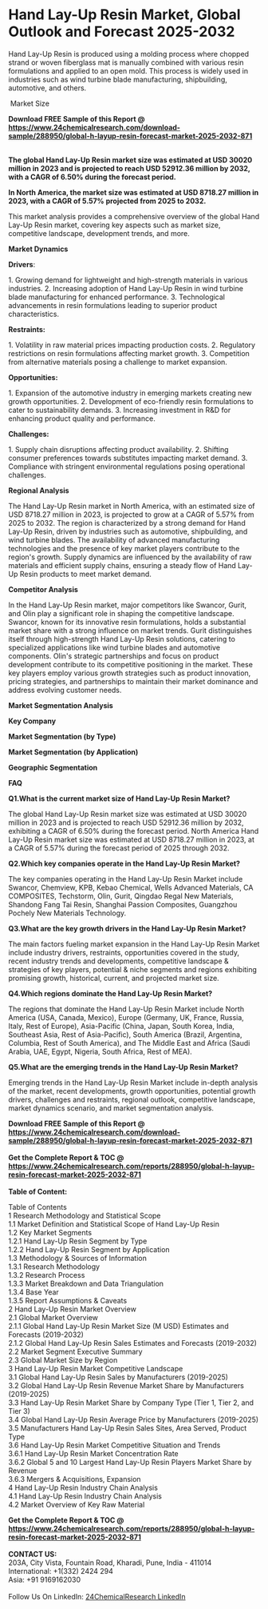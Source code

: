 <h1>Hand Lay-Up Resin Market, Global Outlook and Forecast 2025-2032</h1><p>Hand Lay-Up Resin is produced using a molding process where chopped strand or woven fiberglass mat is manually combined with various resin formulations and applied to an open mold. This process is widely used in industries such as wind turbine blade manufacturing, shipbuilding, automotive, and others.</p><p>
 Market Size</p><p>
</p><div><b>Download FREE Sample of this Report @ 
            <a href="https://www.24chemicalresearch.com/download-sample/288950/global-h-layup-resin-forecast-market-2025-2032-871">
            https://www.24chemicalresearch.com/download-sample/288950/global-h-layup-resin-forecast-market-2025-2032-871</a></b></div><br><p><strong>The global Hand Lay-Up Resin market size was estimated at USD 30020 million in 2023 and is projected to reach USD 52912.36 million by 2032, with a CAGR of 6.50% during the forecast period. </strong></p><p>
</p><p><strong>In North America, the market size was estimated at USD 8718.27 million in 2023, with a CAGR of 5.57% projected from 2025 to 2032.</strong></p><p>
</p><p>This market analysis provides a comprehensive overview of the global Hand Lay-Up Resin market, covering key aspects such as market size, competitive landscape, development trends, and more.</p><p>
</p><p><strong>Market Dynamics</strong></p><p>
<strong>Drivers</strong>:</p><p>
</p><p>1. Growing demand for lightweight and high-strength materials in various industries. 2. Increasing adoption of Hand Lay-Up Resin in wind turbine blade manufacturing for enhanced performance. 3. Technological advancements in resin formulations leading to superior product characteristics.</p><p>
<strong>Restraints:</strong></p><p>
</p><p>1. Volatility in raw material prices impacting production costs. 2. Regulatory restrictions on resin formulations affecting market growth. 3. Competition from alternative materials posing a challenge to market expansion.</p><p>
<strong>Opportunities:</strong></p><p>
</p><p>1. Expansion of the automotive industry in emerging markets creating new growth opportunities. 2. Development of eco-friendly resin formulations to cater to sustainability demands. 3. Increasing investment in R&amp;D for enhancing product quality and performance.</p><p>
<strong>Challenges:</strong></p><p>
</p><p>1. Supply chain disruptions affecting product availability. 2. Shifting consumer preferences towards substitutes impacting market demand. 3. Compliance with stringent environmental regulations posing operational challenges.</p><p>
<strong>Regional Analysis</strong></p><p>
</p><p>The Hand Lay-Up Resin market in North America, with an estimated size of USD 8718.27 million in 2023, is projected to grow at a CAGR of 5.57% from 2025 to 2032. The region is characterized by a strong demand for Hand Lay-Up Resin, driven by industries such as automotive, shipbuilding, and wind turbine blades. The availability of advanced manufacturing technologies and the presence of key market players contribute to the region's growth. Supply dynamics are influenced by the availability of raw materials and efficient supply chains, ensuring a steady flow of Hand Lay-Up Resin products to meet market demand.</p><p>
<strong>Competitor Analysis</strong></p><p>
</p><p>In the Hand Lay-Up Resin market, major competitors like Swancor, Gurit, and Olin play a significant role in shaping the competitive landscape. Swancor, known for its innovative resin formulations, holds a substantial market share with a strong influence on market trends. Gurit distinguishes itself through high-strength Hand Lay-Up Resin solutions, catering to specialized applications like wind turbine blades and automotive components. Olin's strategic partnerships and focus on product development contribute to its competitive positioning in the market. These key players employ various growth strategies such as product innovation, pricing strategies, and partnerships to maintain their market dominance and address evolving customer needs.</p><p>
<strong>Market Segmentation Analysis</strong></p><p>
<strong>Key Company</strong></p><p>
</p><p>
<strong>Market Segmentation (by Type)</strong></p><p>
</p><p>
<strong>Market Segmentation (by Application)</strong></p><p>
</p><p>
<strong>Geographic Segmentation</strong></p><p>
</p><p>
<strong>FAQ </strong></p><p>
</p><p><strong>Q1.</strong><strong>What is the current market size of Hand Lay-Up Resin Market?</strong></p><p>
</p><p>The global Hand Lay-Up Resin market size was estimated at USD 30020 million in 2023 and is projected to reach USD 52912.36 million by 2032, exhibiting a CAGR of 6.50% during the forecast period. North America Hand Lay-Up Resin market size was estimated at USD 8718.27 million in 2023, at a CAGR of 5.57% during the forecast period of 2025 through 2032.</p><p>
</p><p><strong>Q2.Which key companies operate in the Hand Lay-Up Resin Market?</strong></p><p>
</p><p>The key companies operating in the Hand Lay-Up Resin Market include Swancor, Chemview, KPB, Kebao Chemical, Wells Advanced Materials, CA COMPOSITES, Techstorm, Olin, Gurit, Qingdao Regal New Materials, Shandong Fang Tai Resin, Shanghai Passion Composites, Guangzhou Pochely New Materials Technology.</p><p>
</p><p><strong>Q3.What are the key growth drivers in the Hand Lay-Up Resin Market?</strong></p><p>
</p><p>The main factors fueling market expansion in the Hand Lay-Up Resin Market include industry drivers, restraints, opportunities covered in the study, recent industry trends and developments, competitive landscape &amp; strategies of key players, potential &amp; niche segments and regions exhibiting promising growth, historical, current, and projected market size.</p><p>
</p><p><strong>Q4.Which regions dominate the Hand Lay-Up Resin Market?</strong></p><p>
</p><p>The regions that dominate the Hand Lay-Up Resin Market include North America (USA, Canada, Mexico), Europe (Germany, UK, France, Russia, Italy, Rest of Europe), Asia-Pacific (China, Japan, South Korea, India, Southeast Asia, Rest of Asia-Pacific), South America (Brazil, Argentina, Columbia, Rest of South America), and The Middle East and Africa (Saudi Arabia, UAE, Egypt, Nigeria, South Africa, Rest of MEA).</p><p>
</p><p><strong>Q5.What are the emerging trends in the Hand Lay-Up Resin Market?</strong></p><p>
</p><p>Emerging trends in the Hand Lay-Up Resin Market include in-depth analysis of the market, recent developments, growth opportunities, potential growth drivers, challenges and restraints, regional outlook, competitive landscape, market dynamics scenario, and market segmentation analysis.</p><div><b>Download FREE Sample of this Report @ 
            <a href="https://www.24chemicalresearch.com/download-sample/288950/global-h-layup-resin-forecast-market-2025-2032-871">
            https://www.24chemicalresearch.com/download-sample/288950/global-h-layup-resin-forecast-market-2025-2032-871</a></b></div><br><div><b>Get the Complete Report & TOC @ 
            <a href="https://www.24chemicalresearch.com/reports/288950/global-h-layup-resin-forecast-market-2025-2032-871">
            https://www.24chemicalresearch.com/reports/288950/global-h-layup-resin-forecast-market-2025-2032-871</a></b></div><br>
            <b>Table of Content:</b><p>Table of Contents<br />
1 Research Methodology and Statistical Scope<br />
1.1 Market Definition and Statistical Scope of Hand Lay-Up Resin<br />
1.2 Key Market Segments<br />
1.2.1 Hand Lay-Up Resin Segment by Type<br />
1.2.2 Hand Lay-Up Resin Segment by Application<br />
1.3 Methodology & Sources of Information<br />
1.3.1 Research Methodology<br />
1.3.2 Research Process<br />
1.3.3 Market Breakdown and Data Triangulation<br />
1.3.4 Base Year<br />
1.3.5 Report Assumptions & Caveats<br />
2 Hand Lay-Up Resin Market Overview<br />
2.1 Global Market Overview<br />
2.1.1 Global Hand Lay-Up Resin Market Size (M USD) Estimates and Forecasts (2019-2032)<br />
2.1.2 Global Hand Lay-Up Resin Sales Estimates and Forecasts (2019-2032)<br />
2.2 Market Segment Executive Summary<br />
2.3 Global Market Size by Region<br />
3 Hand Lay-Up Resin Market Competitive Landscape<br />
3.1 Global Hand Lay-Up Resin Sales by Manufacturers (2019-2025)<br />
3.2 Global Hand Lay-Up Resin Revenue Market Share by Manufacturers (2019-2025)<br />
3.3 Hand Lay-Up Resin Market Share by Company Type (Tier 1, Tier 2, and Tier 3)<br />
3.4 Global Hand Lay-Up Resin Average Price by Manufacturers (2019-2025)<br />
3.5 Manufacturers Hand Lay-Up Resin Sales Sites, Area Served, Product Type<br />
3.6 Hand Lay-Up Resin Market Competitive Situation and Trends<br />
3.6.1 Hand Lay-Up Resin Market Concentration Rate<br />
3.6.2 Global 5 and 10 Largest Hand Lay-Up Resin Players Market Share by Revenue<br />
3.6.3 Mergers & Acquisitions, Expansion<br />
4 Hand Lay-Up Resin Industry Chain Analysis<br />
4.1 Hand Lay-Up Resin Industry Chain Analysis<br />
4.2 Market Overview of Key Raw Material</p><div><b>Get the Complete Report & TOC @ 
            <a href="https://www.24chemicalresearch.com/reports/288950/global-h-layup-resin-forecast-market-2025-2032-871">
            https://www.24chemicalresearch.com/reports/288950/global-h-layup-resin-forecast-market-2025-2032-871</a></b></div><br><b>CONTACT US:</b><br>
            203A, City Vista, Fountain Road, Kharadi, Pune, India - 411014<br>
            International: +1(332) 2424 294<br>
            Asia: +91 9169162030 <br><br>
            Follow Us On LinkedIn: <a href="https://www.linkedin.com/company/24chemicalresearch/">24ChemicalResearch LinkedIn</a>